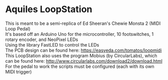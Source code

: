 # Aquiles LoopStation
This is meant to be a semi-replica of Ed Sheeran's Chewie Monsta 2 (MIDI Loop Pedal)  
It's based off an Arduino Uno for the microcontroller, 10 footswitches, 1 rotary encoder, and NeoPixel LEDs  
Using the library FastLED to control the LEDs  
The PCB design can be found here: https://easyeda.com/tomatos/loopmidi  
This LoopStation also uses the program Mobius (by CircularLabs), which can be found here: http://www.circularlabs.com/download2/download.html
For the pedal to work the scripts must be configured (each with its own MIDI trigger)
